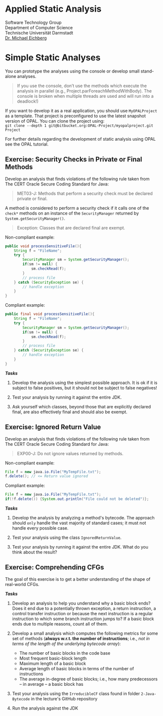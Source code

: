 # Applied Static Analysis

Software Technology Group  
Department of Computer Science  
Technische Universität Darmstadt  
[Dr. Michael Eichberg](mailto:eichberg@informatik.tu-darmstadt.de)

# Simple Static Analyses

You can prototype the analyses using the console or develop small stand-alone analyses.

> If you use the console, don’t use the methods which execute the analysis in parallel (e.g., Project.parForeachMethodWithBody). The console is broken when multiple threads are used and will run into a deadlock!)

If you want to develop it as a real application, you should use `MyOPALProject` as a template.  That project is preconfigured to use the latest snapshot version of OPAL. You can clone the project using:  
`git clone --depth 1 git@bitbucket.org:OPAL-Project/myopalproject.git Project`

For further details regarding the development of static analysis using OPAL see the OPAL tutorial.

## Exercise: Security Checks in Private or Final Methods

Develop an analysis that finds violations of the following rule taken from The CERT Oracle Secure Coding Standard for Java:

> MET03-J: Methods that perform a security check must be declared private or final.

A method is considered to perform a security check if it calls one of the `check*` methods on an instance of the `SecurityManager` returned by `System.getSecurityManager()`.

> Exception: Classes that are declared final are exempt.

Non-compliant example:
```java
public void processSensitiveFile(){
    String f = "FileName";
    try {
        SecurityManager sm = System.getSecurityManager();
        if(sm != null) {
            sm.checkRead(f);
        }
        // process file
    } catch (SecurityException se) {
        // handle exception
    }
}
```

Compliant example:

```java
public final void processSensitiveFile(){
    String f = "FileName";
    try {
        SecurityManager sm = System.getSecurityManager();
        if(sm != null) {
            sm.checkRead(f);
        }
        // process file
    } catch (SecurityException se) {
        // handle exception
    }
}
```

***Tasks***

 1. Develop the analysis using the simplest possible approach. It is ok if it is subject to false positives, but it should not be subject to false negatives!
 
 1. Test your analysis by running it against the entire JDK.

 1. Ask yourself which classes, beyond those that are explicitly declared final, are also effectively final and should also be exempt.


## Exercise: Ignored Return Value

Develop an analysis that finds violations of the following rule taken from The CERT Oracle Secure Coding Standard for Java:

> EXP00-J: Do not ignore values returned by methods.

Non-compliant example:
```java
File f = new java.io.File("MyTempFile.txt");
f.delete(); // <= Return value ignored
```

Compliant example:
```java
File f = new java.io.File("MyTempFile.txt");
if(!f.delete()) {System.out.println("File could not be deleted")}; 
```

***Tasks***

 1. Develop the analysis by analyzing a method's bytecode. The approach should `only` handle the vast majority of standard cases; it must not handle every possible case. 

 1. Test your analysis using the class `IgnoredReturnValue`.

 1. Test your analysis by running it against the entire JDK. What do you think about the result?

## Exercise: Comprehending CFGs

The goal of this exercise is to get a better understanding of the shape of real-world CFGs.

***Tasks***

 1. Develop an analysis to help you understand why a basic block ends? Does it end due to a potentially thrown exception, a return instruction, a control transfer instruction or because the next instruction is a regular instruction to which some branch instruction jumps to? If a basic block ends due to multiple reasons, count all of them.
 1. Develop a small analysis which computes the following metrics for some set of methods (__always w.r.t. the number of instructions__; i.e., _not in terms of the length of the underlying bytecode array_):
    - The number of basic blocks in the code base
    - Most frequent basic-block length
    - Maximum length of a basic block 
    - Average length of basic blocks in terms of the number of instructions 
    - The average in-degree of basic blocks; i.e., how many predecessors – in average – a basic block has

 1. Test your analysis using the `IrreducibleCF` class found in folder `2-Java-Bytecode` in the lecture's GitHub repository
 1. Run the analysis against the JDK
